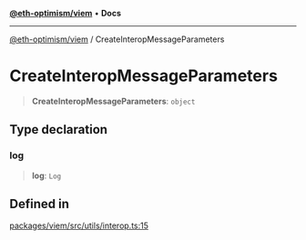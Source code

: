 [**@eth-optimism/viem**](../README.md) • **Docs**

***

[@eth-optimism/viem](../README.md) / CreateInteropMessageParameters

# CreateInteropMessageParameters

> **CreateInteropMessageParameters**: `object`

## Type declaration

### log

> **log**: `Log`

## Defined in

[packages/viem/src/utils/interop.ts:15](https://github.com/ethereum-optimism/ecosystem/blob/37c6534910b25082298b9c156497899cc7f9678f/packages/viem/src/utils/interop.ts#L15)
